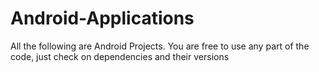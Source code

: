 # Android-Applications
All the following are Android Projects. 
You are free to use any part of the code, just check on dependencies and their versions
